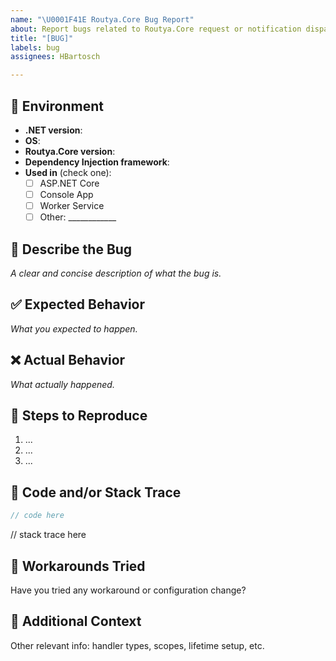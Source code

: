 ```yaml
---
name: "\U0001F41E Routya.Core Bug Report"
about: Report bugs related to Routya.Core request or notification dispatching
title: "[BUG]"
labels: bug
assignees: HBartosch

---
```


## 📌 Environment

- **.NET version**:
- **OS**:
- **Routya.Core version**:
- **Dependency Injection framework**:
- **Used in** (check one):
  - [ ] ASP.NET Core
  - [ ] Console App
  - [ ] Worker Service
  - [ ] Other: ____________

## 📝 Describe the Bug

_A clear and concise description of what the bug is._

## ✅ Expected Behavior

_What you expected to happen._

## ❌ Actual Behavior

_What actually happened._

## 🔁 Steps to Reproduce

1. ...
2. ...
3. ...

## 📎 Code and/or Stack Trace

```csharp
// code here
```
// stack trace here

## 🧪 Workarounds Tried
Have you tried any workaround or configuration change?

## 🙋 Additional Context
Other relevant info: handler types, scopes, lifetime setup, etc.
